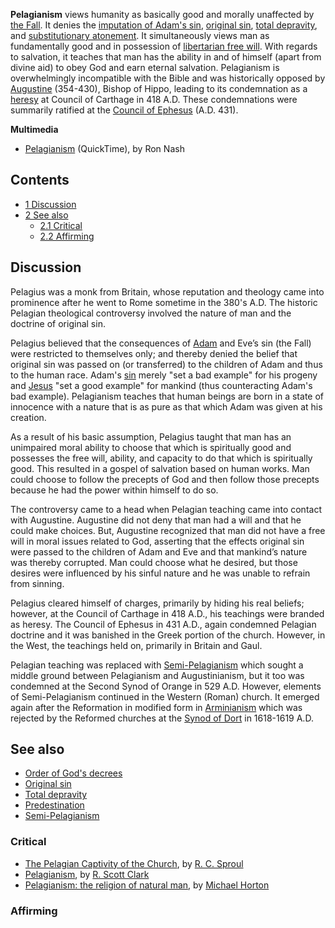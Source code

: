 **Pelagianism** views humanity as basically good and morally
unaffected by [the Fall](The_Fall "The Fall"). It denies the
[imputation of Adam's sin](Imputation_of_Adam's_sin "Imputation of Adam's sin"),
[original sin](Original_sin "Original sin"),
[total depravity](Total_depravity "Total depravity"), and
[substitutionary atonement](Substitutionary_atonement "Substitutionary atonement").
It simultaneously views man as fundamentally good and in possession
of
[libertarian free will](Libertarian_free_will "Libertarian free will").
With regards to salvation, it teaches that man has the ability in
and of himself (apart from divine aid) to obey God and earn eternal
salvation. Pelagianism is overwhelmingly incompatible with the
Bible and was historically opposed by
[Augustine](Augustine "Augustine") (354-430), Bishop of Hippo,
leading to its condemnation as a [heresy](Heresy "Heresy") at
Council of Carthage in 418 A.D. These condemnations were summarily
ratified at the
[Council of Ephesus](Council_of_Ephesus "Council of Ephesus") (A.D.
431).



**Multimedia**

-   [Pelagianism](http://biblicaltraining.org/audio/TH620/philosophy_28.mov)
    (QuickTime), by Ron Nash

## Contents

-   [1 Discussion](#Discussion)
-   [2 See also](#See_also)
    -   [2.1 Critical](#Critical)
    -   [2.2 Affirming](#Affirming)




## Discussion

Pelagius was a monk from Britain, whose reputation and theology
came into prominence after he went to Rome sometime in the 380's
A.D. The historic Pelagian theological controversy involved the
nature of man and the doctrine of original sin.

Pelagius believed that the consequences of [Adam](Adam "Adam") and
Eve’s sin (the Fall) were restricted to themselves only; and
thereby denied the belief that original sin was passed on (or
transferred) to the children of Adam and thus to the human race.
Adam's [sin](Sin "Sin") merely "set a bad example" for his progeny
and [Jesus](Jesus "Jesus") "set a good example" for mankind (thus
counteracting Adam's bad example). Pelagianism teaches that human
beings are born in a state of innocence with a nature that is as
pure as that which Adam was given at his creation.

As a result of his basic assumption, Pelagius taught that man has
an unimpaired moral ability to choose that which is spiritually
good and possesses the free will, ability, and capacity to do that
which is spiritually good. This resulted in a gospel of salvation
based on human works. Man could choose to follow the precepts of
God and then follow those precepts because he had the power within
himself to do so.

The controversy came to a head when Pelagian teaching came into
contact with Augustine. Augustine did not deny that man had a will
and that he could make choices. But, Augustine recognized that man
did not have a free will in moral issues related to God, asserting
that the effects original sin were passed to the children of Adam
and Eve and that mankind’s nature was thereby corrupted. Man could
choose what he desired, but those desires were influenced by his
sinful nature and he was unable to refrain from sinning.

Pelagius cleared himself of charges, primarily by hiding his real
beliefs; however, at the Council of Carthage in 418 A.D., his
teachings were branded as heresy. The Council of Ephesus in 431
A.D., again condemned Pelagian doctrine and it was banished in the
Greek portion of the church. However, in the West, the teachings
held on, primarily in Britain and Gaul.

Pelagian teaching was replaced with
[Semi-Pelagianism](Semi-Pelagianism "Semi-Pelagianism") which
sought a middle ground between Pelagianism and Augustinianism, but
it too was condemned at the Second Synod of Orange in 529 A.D.
However, elements of Semi-Pelagianism continued in the Western
(Roman) church. It emerged again after the Reformation in modified
form in [Arminianism](Arminianism "Arminianism") which was rejected
by the Reformed churches at the
[Synod of Dort](Synod_of_Dort "Synod of Dort") in 1618-1619 A.D.

## See also

-   [Order of God's decrees](Order_of_God's_decrees "Order of God's decrees")
-   [Original sin](Original_sin "Original sin")
-   [Total depravity](Total_depravity "Total depravity")
-   [Predestination](Predestination "Predestination")
-   [Semi-Pelagianism](Semi-Pelagianism "Semi-Pelagianism")

### Critical

-   [The Pelagian Captivity of the Church](http://www.modernreformation.org/rc01pelagian.htm),
    by [R. C. Sproul](R._C._Sproul "R. C. Sproul")
-   [Pelagianism](http://public.csusm.edu/public/guests/rsclark/Pelagius.htm),
    by [R. Scott Clark](R._Scott_Clark "R. Scott Clark")
-   [Pelagianism: the religion of natural man](http://www.monergism.com/thethreshold/articles/onsite/pelagiannatural.html),
    by [Michael Horton](Michael_Horton "Michael Horton")

### Affirming



